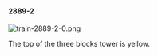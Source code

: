 #### 2889-2
![train-2889-2-0.png](https://github.com/lil-lab/nlvr/raw/master/nlvr/train/images/28/train-2889-2-0.png "train-2889-2-0.png")

The top of the three blocks tower is yellow.